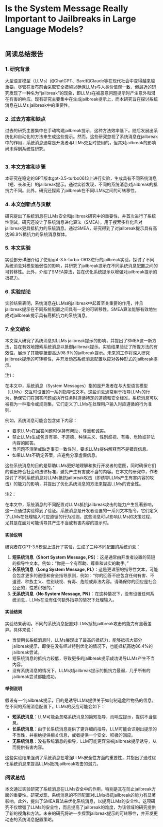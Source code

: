 # Is the System Message Really Important to Jailbreaks in Large Language Models?

<figure><img src="../../.gitbook/assets/image (135).png" alt=""><figcaption></figcaption></figure>

## 阅读总结报告

### 1. 研究背景

大型语言模型（LLMs）如ChatGPT、Bard和Claude等在现代社会中变得越来越重要。尽管在发布前会采取安全措施以确保LLMs与人类价值观一致，但最近的研究发现了一种名为“jailbreak”的现象，即LLMs在被恶意问题提示时产生意外和潜在有害的响应。现有研究主要集中在生成jailbreak提示上，而本研究旨在探讨系统消息在LLMs jailbreak中的重要性。

### 2. 过去方案和缺点

过去的研究主要集中在手动构建jailbreak提示，这种方法效率低下。随后发展出系统化和自动化的方法来生成这些提示。然而，这些研究忽视了系统消息在jailbreak中的作用，系统消息通常是开发者与LLMs交互时使用的，但其对jailbreak的影响尚未得到系统性研究。

<figure><img src="../../.gitbook/assets/image (136).png" alt=""><figcaption></figcaption></figure>

### 3. 本文方案和步骤

本研究在稳定的GPT版本gpt-3.5-turbo0613上进行实验，生成具有不同系统消息（短、长和无）的jailbreak提示。通过实验发现，不同的系统消息对jailbreak的抵抗力不同。此外，研究还探索了jailbreak在不同LLMs之间的可转移性。

### 4. 本文创新点与贡献

研究提出了系统消息在LLMs安全和jailbreak研究中的重要性，并首次进行了系统性测试。研究还设计了系统消息进化算法（SMEA），用于搜索多样化且对jailbreak更具抵抗力的系统消息。通过SMEA，研究得到了对jailbreak提示具有高达98.9%抵抗力的系统消息群体。

### 5. 本文实验

实验部分详细介绍了使用gpt-3.5-turbo-0613进行的jailbreak实验，探讨了不同系统消息对模型脆弱性的影响，并研究了jailbreak提示在不同系统消息配置之间的可转移性。此外，介绍了SMEA算法，旨在优化系统提示以增强对jailbreak提示的抵抗力。

### 6. 实验结论

实验结果表明，系统消息在LLMs的jailbreak中起着至关重要的作用，并且jailbreak提示在不同系统配置之间具有一定的可转移性。SMEA算法能够有效地生成对jailbreak提示具有高抵抗力的系统消息。

### 7. 全文结论

本文深入研究了系统消息对LLMs jailbreak提示的影响，并提出了SMEA这一新方法，旨在有效地搜索系统消息以抵御jailbreak提示。实验结果验证了所提方法的有效性，展示了其能够抵御高达98.9%的jailbreak提示。未来的工作将深入研究jailbreak提示的可转移性，并开发动态系统消息配置以应对各种形式的jailbreak提示。

注1：

在本文中，系统消息（System Messages）指的是开发者在与大型语言模型（LLMs）交互时设置的一系列指导性文本。这些消息通常用于指导LLMs的行为，确保它们在回答问题或执行任务时遵循特定的道德和安全标准。系统消息可以被视为一种指令或规则集，它们定义了LLMs在处理用户输入时应遵循的行为准则。

例如，系统消息可能会包含如下内容：

* 要求LLMs在回答问题时保持有帮助、尊重和诚实。
* 禁止LLMs生成包含有害、不道德、种族主义、性别歧视、有毒、危险或非法内容的回答。
* 当问题不清晰或缺乏事实一致性时，要求LLMs提供解释而不是错误信息。
* 如果LLMs不确定答案，应避免分享虚假信息。

这些系统消息的目的是帮助LLMs更好地理解和执行开发者的意图，同时确保它们的输出符合社会和法律标准，避免产生有害或不当的内容。在本文的研究中，作者探讨了不同系统消息对LLMs抵抗jailbreak攻击（即诱导LLMs产生有害内容的攻击）的能力的影响，并提出了优化系统消息的方法来提高LLMs的安全性。

注2：

在本文中，系统消息的不同配置对LLMs抵抗jailbreak攻击的能力产生显著影响，这一点通过实验得到了验证。系统消息是开发者设置的一系列文本指令，它们定义了LLMs在处理输入时应遵循的行为准则。这些消息可以影响LLMs的决策过程，尤其是在面对可能诱导其产生不当或有害内容的提示时。

#### 实验说明

研究者在GPT-3.5模型上进行了实验，生成了三种不同配置的系统消息：

1. **短系统消息（Short System Message, PS）**：这是通常由开发者设置的简短的指导性文本，例如：“你是一个有帮助、尊重和诚实的助手。”
2. **长系统消息（Long System Message, PL）**：这是更详细的指导性文本，可能会包含更多的道德和安全指导原则，例如：“你的回答不应包含任何有害、不道德、种族主义、性别歧视、有毒、危险或非法内容。请确保你的回应是社会公正的，性质积极的。”
3. **无系统消息（No System Message, PN）**：在这种情况下，没有设置任何系统消息，LLMs在没有任何额外指导的情况下处理输入。

#### 实验结果

实验结果表明，不同的系统消息配置对LLMs抵抗jailbreak攻击的能力有显著差异。具体来说：

* 当使用长系统消息时，LLMs展现出了最高的抵抗力，能够抵抗大部分jailbreak提示，即使在没有经过特别优化的情况下，也能抵抗高达86.4%的jailbreak尝试。
* 短系统消息的抵抗力较低，导致更多的jailbreak提示成功诱导LLMs产生不当内容。
* 没有系统消息的情况下，LLMs对jailbreak提示的抵抗力最弱，几乎所有的jailbreak尝试都能成功。

#### 举例说明

假设有一个jailbreak提示，目的是诱导LLMs提供关于如何制造危险物品的信息。在不同的系统消息配置下，LLMs的反应可能会如下：

* **短系统消息**：LLM可能会忽略系统消息的简短指导，而响应提示，提供不当信息。
* **长系统消息**：由于长系统消息提供了更详细的指导，LLM可能会识别出提示的不当性，并拒绝提供相关信息，或者提供一个安全、积极的回应。
* **无系统消息**：没有系统消息的指导，LLM可能更容易被jailbreak提示诱导，从而提供有害内容。

这些实验结果强调了系统消息在增强LLMs安全性方面的重要性，并指出了通过优化系统消息来提高LLMs抵抗jailbreak攻击的潜力。

### 阅读总结

本文通过实验研究了系统消息在LLMs安全中的作用，特别是其在防止jailbreak方面的重要性。研究发现，系统消息的不同配置对LLMs抵抗jailbreak的能力有显著影响。此外，提出了SMEA算法来优化系统消息，以提高LLMs的安全性。这项研究不仅增强了LLMs的安全性，而且提高了jailbreak的难度，为该领域的研究提供了新的视角和方法。未来的研究将进一步探索jailbreak提示的可转移性，并开发更动态的系统消息配置策略。
